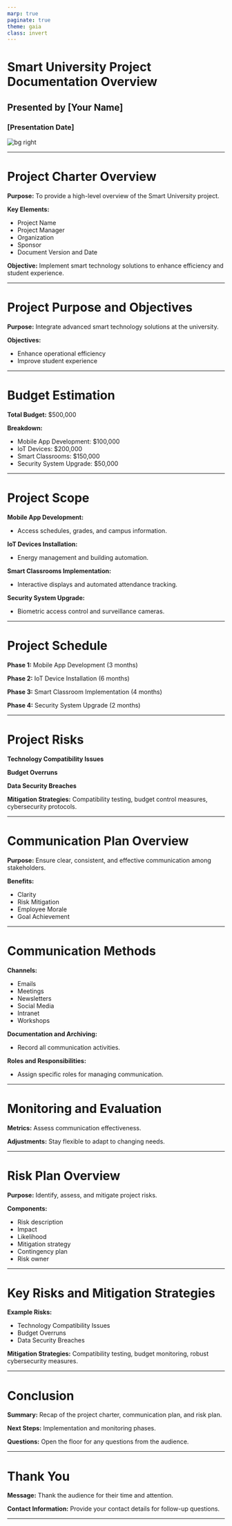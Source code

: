 ```yaml
---
marp: true
paginate: true
theme: gaia
class: invert
---
```


# Smart University Project Documentation Overview
## Presented by [Your Name]
### [Presentation Date]
![bg right](path_to_logo)

---

# Project Charter Overview

**Purpose:** To provide a high-level overview of the Smart University project.

**Key Elements:**
- Project Name
- Project Manager
- Organization
- Sponsor
- Document Version and Date

**Objective:** Implement smart technology solutions to enhance efficiency and student experience.

---

# Project Purpose and Objectives

**Purpose:** Integrate advanced smart technology solutions at the university.

**Objectives:**
- Enhance operational efficiency
- Improve student experience

---

# Budget Estimation

**Total Budget:** $500,000

**Breakdown:**
- Mobile App Development: $100,000
- IoT Devices: $200,000
- Smart Classrooms: $150,000
- Security System Upgrade: $50,000

---

# Project Scope

**Mobile App Development:**
- Access schedules, grades, and campus information.

**IoT Devices Installation:**
- Energy management and building automation.

**Smart Classrooms Implementation:**
- Interactive displays and automated attendance tracking.

**Security System Upgrade:**
- Biometric access control and surveillance cameras.

---

# Project Schedule

**Phase 1:** Mobile App Development (3 months)

**Phase 2:** IoT Device Installation (6 months)

**Phase 3:** Smart Classroom Implementation (4 months)

**Phase 4:** Security System Upgrade (2 months)

---

# Project Risks

**Technology Compatibility Issues**

**Budget Overruns**

**Data Security Breaches**

**Mitigation Strategies:** Compatibility testing, budget control measures, cybersecurity protocols.

---

# Communication Plan Overview

**Purpose:** Ensure clear, consistent, and effective communication among stakeholders.

**Benefits:**
- Clarity
- Risk Mitigation
- Employee Morale
- Goal Achievement

---

# Communication Methods

**Channels:**
- Emails
- Meetings
- Newsletters
- Social Media
- Intranet
- Workshops

**Documentation and Archiving:**
- Record all communication activities.

**Roles and Responsibilities:**
- Assign specific roles for managing communication.

---

# Monitoring and Evaluation

**Metrics:** Assess communication effectiveness.

**Adjustments:** Stay flexible to adapt to changing needs.

---

# Risk Plan Overview

**Purpose:** Identify, assess, and mitigate project risks.

**Components:**
- Risk description
- Impact
- Likelihood
- Mitigation strategy
- Contingency plan
- Risk owner

---

# Key Risks and Mitigation Strategies

**Example Risks:**
- Technology Compatibility Issues
- Budget Overruns
- Data Security Breaches

**Mitigation Strategies:** Compatibility testing, budget monitoring, robust cybersecurity measures.

---

# Conclusion

**Summary:** Recap of the project charter, communication plan, and risk plan.

**Next Steps:** Implementation and monitoring phases.

**Questions:** Open the floor for any questions from the audience.

---

# Thank You

**Message:** Thank the audience for their time and attention.

**Contact Information:** Provide your contact details for follow-up questions.

---

